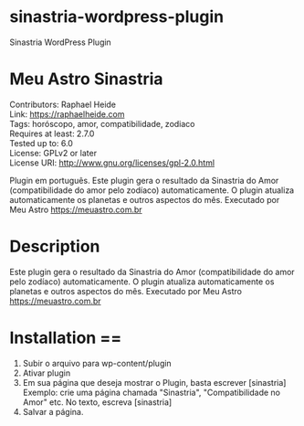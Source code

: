 # sinastria-wordpress-plugin
Sinastria WordPress Plugin 
# Meu Astro Sinastria
Contributors: Raphael Heide <br>
Link: https://raphaelheide.com <br>
Tags: horóscopo, amor, compatibilidade, zodiaco <br>
Requires at least: 2.7.0 <br>
Tested up to: 6.0 <br>
License: GPLv2 or later <br>
License URI: http://www.gnu.org/licenses/gpl-2.0.html <br>

Plugin em português. Este plugin gera o resultado da Sinastria do Amor (compatibilidade do amor pelo zodíaco) automaticamente. O plugin atualiza automaticamente os planetas e outros aspectos do mês. Executado por Meu Astro https://meuastro.com.br

# Description
Este plugin gera o resultado da Sinastria do Amor (compatibilidade do amor pelo zodíaco) automaticamente. O plugin atualiza automaticamente os planetas e outros aspectos do mês. Executado por Meu Astro https://meuastro.com.br

# Installation ==

1. Subir o arquivo para wp-content/plugin
2. Ativar plugin
3. Em sua página que deseja mostrar o Plugin, basta escrever [sinastria]
	Exemplo: crie uma página chamada "Sinastria", "Compatibilidade no Amor" etc. No texto, escreva [sinastria]
4. Salvar a página.
